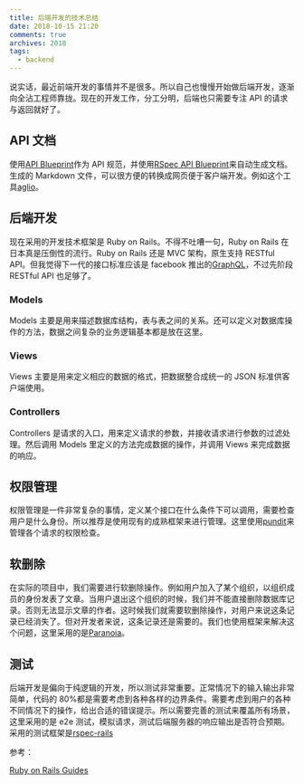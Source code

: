 ```yaml
---
title: 后端开发的技术总结
date: 2018-10-15 21:20
comments: true
archives: 2018
tags:
  - backend
---
```


说实话，最近前端开发的事情并不是很多。所以自己也慢慢开始做后端开发，逐渐向全沾工程师靠拢。现在的开发工作，分工分明，后端也只需要专注 API 的请求与返回就好了。

## API 文档

使用[API Blueprint](https://apiblueprint.org/)作为 API 规范，并使用[RSpec API Blueprint](https://github.com/calderalabs/rspec_api_blueprint)来自动生成文档。
生成的 Markdown 文件，可以很方便的转换成网页便于客户端开发。例如这个工具[aglio](https://github.com/danielgtaylor/aglio)。

## 后端开发

现在采用的开发技术框架是 Ruby on Rails。不得不吐嘈一句，Ruby on Rails 在日本真是压倒性的流行。Ruby on Rails 还是 MVC 架构，原生支持 RESTful API。但我觉得下一代的接口标准应该是 facebook 推出的[GraphQL](https://github.com/facebook/graphql)，不过先阶段 RESTful API 也足够了。

### Models

Models 主要是用来描述数据库结构，表与表之间的关系。还可以定义对数据库操作的方法，数据之间复杂的业务逻辑基本都是放在这里。

### Views

Views 主要是用来定义相应的数据的格式，把数据整合成统一的 JSON 标准供客户端使用。

### Controllers

Controllers 是请求的入口，用来定义请求的参数，并接收请求进行参数的过滤处理。然后调用 Models 里定义的方法完成数据的操作，并调用 Views 来完成数据的响应。

## 权限管理

权限管理是一件非常复杂的事情，定义某个接口在什么条件下可以调用，需要检查用户是什么身份。所以推荐是使用现有的成熟框架来进行管理。这里使用[pundit](https://github.com/varvet/pundit)来管理各个请求的权限检查。

## 软删除

在实际的项目中，我们需要进行软删除操作。例如用户加入了某个组织，以组织成员的身份发表了文章。当用户退出这个组织的时候，我们并不能直接删除数据库记录。否则无法显示文章的作者。这时候我们就需要软删除操作，对用户来说这条记录已经消失了。但对开发者来说，这条记录还是需要的。我们也使用框架来解决这个问题，这里采用的是[Paranoia](https://github.com/rubysherpas/paranoia)。

## 测试

后端开发是偏向于纯逻辑的开发，所以测试非常重要。正常情况下的输入输出非常简单，代码的 80%都是需要考虑到各种各样的边界条件。需要考虑到用户的各种不同情况下的操作，给出合适的错误提示。所以需要完善的测试来覆盖所有场景，这里采用的是 e2e 测试，模拟请求，测试后端服务器的响应输出是否符合预期。采用的测试框架是[rspec-rails](https://github.com/rspec/rspec-rails)

参考：

[Ruby on Rails Guides](https://guides.rubyonrails.org/v5.1/)
